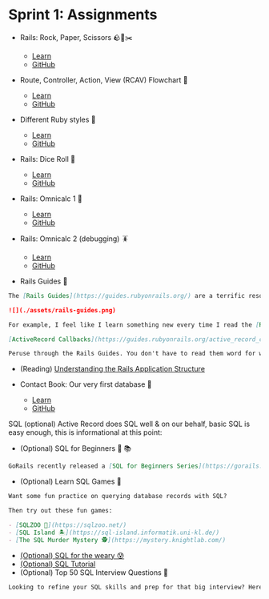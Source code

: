 # Sprint 1: Assignments
- Rails: Rock, Paper, Scissors 🪨🧻✂️
  - [Learn](https://learn.firstdraft.com/lessons/119)
  - [GitHub](https://github.com/appdev-lessons/rails-rps)

- Route, Controller, Action, View (RCAV) Flowchart 🚏
  - [Learn](https://learn.firstdraft.com/lessons/120)
  - [GitHub](https://github.com/appdev-lessons/rcav-flowchart)

- Different Ruby styles 💎
  - [Learn](https://learn.firstdraft.com/lessons/116)
  - [GitHub](https://github.com/appdev-lessons/optional-syntaxes-in-ruby)

- Rails: Dice Roll 🎲
  - [Learn](https://learn.firstdraft.com/lessons/122)
  - [GitHub](https://github.com/appdev-lessons/rails-dice-dynamic-routes)

- Rails: Omnicalc 1 🧮
  - [Learn](https://learn.firstdraft.com/lessons/123)
  - [GitHub](https://github.com/appdev-lessons/rails-omnicalc-1)

- Rails: Omnicalc 2 (debugging) 🪳
  - [Learn](https://learn.firstdraft.com/lessons/124)
  - [GitHub](https://github.com/appdev-lessons/rails-omnicalc-2)

- Rails Guides 🦮
```md
The [Rails Guides](https://guides.rubyonrails.org/) are a terrific resource, and you now have the vocabulary to understand the gist of most of them. Especially these:

![](./assets/rails-guides.png)

For example, I feel like I learn something new every time I read the [Routing Guide](https://guides.rubyonrails.org/routing.html)

[ActiveRecord Callbacks](https://guides.rubyonrails.org/active_record_callbacks.html) is a core feature of ActiveRecord that we end up using in nearly every application for e.g. massaging a user input (say downcasing it) before validating it/saving it.

Peruse through the Rails Guides. You don't have to read them word for word, but get a sense of what's in there so that it rings a bell when you run into a use case. Think of questions to discuss next time (or post them on Ask).
```

- (Reading) [Understanding the Rails Application Structure](https://hackernoon.com/understanding-your-rails-application-structure-r8w32xj)

- Contact Book: Our very first database 📒
  - [Learn](https://learn.firstdraft.com/lessons/130)
  - [GitHub](https://github.com/appdev-lessons/contact-book-first-database)

SQL (optional)
Active Record does SQL well & on our behalf, basic SQL is easy enough, this is informational at this point:

- (Optional) SQL for Beginners 🧐 📚
```md
GoRails recently released a [SQL for Beginners Series](https://gorails.com/series/sql-for-beginners) of video walkthroughs. Even though we'll mostly be using ActiveRecord as our ORM (object-relational mapping) to translate Ruby code to SQL, knowing some basic SQL will serve you throughout your career. I recommend working through these when you have time.
```

- (Optional) Learn SQL Games 🎯
```md
Want some fun practice on querying database records with SQL?

Then try out these fun games:

- [SQLZOO 🐘](https://sqlzoo.net/)
- [SQL Island 🏝️](https://sql-island.informatik.uni-kl.de/)
- [The SQL Murder Mystery 🕵️](https://mystery.knightlab.com/)
```

- [(Optional) SQL for the weary 😰](https://gvwilson.github.io/sql-tutorial/)
- [(Optional) SQL Tutorial](https://www.w3schools.com/sql/)
- (Optional) Top 50 SQL Interview Questions 💪
```md
Looking to refine your SQL skills and prep for that big interview? Here are the [top 50 SQL questions to crack the coding interview](https://leetcode.com/studyplan/top-sql-50/).
```
